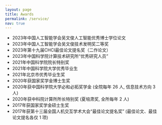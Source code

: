```yaml
---
layout: page
title: Awards
permalink: /service/
nav: true
---
```



- 2023年中国人工智能学会吴文俊人工智能优秀博士学位论文
- 2023年中国人工智能学会吴文俊技术发明奖二等奖
- 2023年第十九届CHCI最佳论文提名奖（二作论文）
- 2023年中国科学院计算技术研究所“优秀研究人员”
- 2021年中国科学院院长特别奖
- 2021年中国科学院大学优秀毕业生
- 2021年北京市优秀毕业生奖
- 2020年获国家奖学金博士生奖
- 2020年获中国科学院大学必和必拓奖学金 (全院每年 26 人, 信息技术方向 3 人)
- 2020年获中科院计算所所长特别奖 (夏培肃奖, 全所每年 2 人)
- 2017年获国家奖学金硕士生奖
- 2017年获第十三届全国人机交互学术大会“最佳论文提名奖” (最佳论文、最佳论文提名各仅 1 项)
